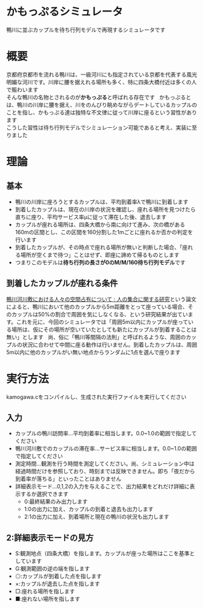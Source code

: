 # かもっぷるシミュレータ
鴨川に並ぶカップルを待ち行列モデルで再現するシミュレータです

# 概要
京都府京都市を流れる鴨川は、一級河川にも指定されている京都を代表する風光明媚な河川です。川岸に腰を据えれる場所も多く、特に四条大橋付近は多くの人で賑わいます  
そんな鴨川の名物とされるのが**かもっぷる**と呼ばれる存在です  
かもっぷるとは、鴨川の川岸に腰を据え、川をのんびり眺めながらデートしているカップルのことを指し、かもっぷる達は独特な不文律に従って川岸に座るという習性があります  
こうした習性は待ち行列モデルでシミュレーション可能であると考え、実装に至りました  

# 理論
## 基本
- 鴨川の川岸に座ろうとするカップルは、平均到着率λで鴨川に到着します  
- 到着したカップルは、現在の川岸の状況を確認し、座れる場所を見つけたら直ちに座り、平均サービス率μに従って滞在した後、退去します  
- カップルが座れる場所は、四条大橋から南に向けて進み、次の橋がある160mの区間とし、この区間を160分割した1mごとに座れるか否かの判定を行います  
- 到着したカップルが、その時点で座れる場所が無いと判断した場合、「座れる場所が空くまで待つ」ことはせず、即座に諦めて帰るものとします  
- つまりこのモデルは**待ち行列の長さが0のM/M/160待ち行列モデル**です

## 到着したカップルが座れる条件
[鴨川河川敷における人々の空間占有について : 人の集合に関する研究](https://ci.nii.ac.jp/naid/110007674887/)という論文によると、鴨川において他のカップルから5m距離をとって座っている場合、そのカップルは50%の割合で周囲を気にしなくなる、という研究結果が出ています。これを元に、今回のシミュレータでは「周囲5m以内にカップルが座っている場所は、仮にその場所が空いていたとしても新たにカップルが到着することは無い」とします  
尚、俗に「鴨川等間隔の法則」と呼ばれるような、周囲のカップルの状況に合わせて中間に座る動作は行いません。到着したカップルは、周囲5m以内に他のカップルがい無い地点からランダムに1点を選んで座ります  

# 実行方法
kamogawa.cをコンパイルし、生成された実行ファイルを実行してください
## 入力
- カップルの鴨川訪問率...平均到着率に相当します。0.0~1.0の範囲で指定してください   
- 鴨川河川敷でのカップルの滞在率...サービス率に相当します。0.0~1.0の範囲で指定してください  
- 測定時間...観測を行う時間を測定してください。尚、シミュレーション中は経過時間だけを参照しており、時刻までは反映できません。即ち「夜だから到着率が落ちる」といったことはありません  
- 詳細表示モード...0,1,2の入力を与えることで、出力結果をどれだけ詳細に表示するか選択できます  
    - 0:最終結果のみ出力します  
    - 1:0の出力に加え、カップルの到着と退去も出力します  
    - 2:1の出力に加え、到着場所と現在の鴨川の状況も出力します  

## 2:詳細表示モードの見方
- S:観測地点（四条大橋）を指します。カップルが座った場所はここを基準としています  
- G:観測範囲の逆の端を指します  
- ◎:カップルが到着した点を指します
- ×:カップルが退去した点を指します
- □:座れる場所を指します
- ■:座れない場所を指します

